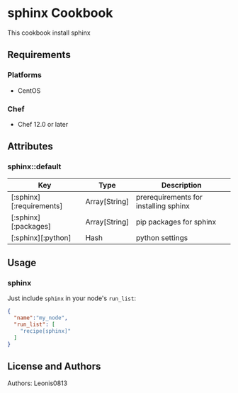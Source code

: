# sphinx Cookbook

This cookbook install sphinx

## Requirements

### Platforms

- CentOS

### Chef

- Chef 12.0 or later

## Attributes

### sphinx::default

|Key                     |Type         |Description                          |
|------------------------|-------------|-------------------------------------|
|[:sphinx][:requirements]|Array[String]|prerequirements for installing sphinx|
|[:sphinx][:packages]    |Array[String]|pip packages for sphinx              |
|[:sphinx][:python]      |Hash         |python settings                      |

## Usage

### sphinx

Just include `sphinx` in your node's `run_list`:

```json
{
  "name":"my_node",
  "run_list": [
    "recipe[sphinx]"
  ]
}
```

## License and Authors

Authors: Leonis0813
